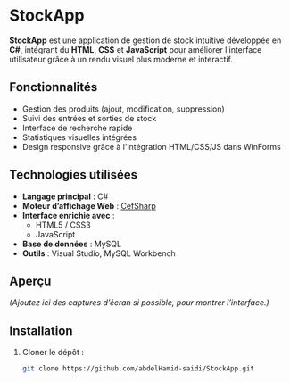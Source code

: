 # StockApp

**StockApp** est une application de gestion de stock intuitive développée en **C#**, intégrant du **HTML**, **CSS** et **JavaScript** pour améliorer l’interface utilisateur grâce à un rendu visuel plus moderne et interactif.


## Fonctionnalités

-  Gestion des produits (ajout, modification, suppression)
-  Suivi des entrées et sorties de stock
-  Interface de recherche rapide
-  Statistiques visuelles intégrées
-  Design responsive grâce à l'intégration HTML/CSS/JS dans WinForms


##  Technologies utilisées

- **Langage principal** : C#
- **Moteur d’affichage Web** : [CefSharp](https://github.com/cefsharp/CefSharp)
- **Interface enrichie avec** :
  - HTML5 / CSS3
  - JavaScript
- **Base de données** : MySQL
- **Outils** : Visual Studio, MySQL Workbench


## Aperçu

*(Ajoutez ici des captures d’écran si possible, pour montrer l’interface.)*


## Installation

1. Cloner le dépôt :
   ```bash
   git clone https://github.com/abdelHamid-saidi/StockApp.git
